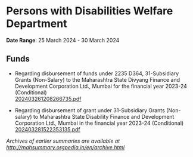 # Persons with Disabilities Welfare Department

**Date Range**: 25 March 2024 - 30 March 2024


## Funds
- Regarding disbursement of funds under 2235 D364, 31-Subsidiary Grants (Non-Salary) to the Maharashtra State Divyang Finance and Development Corporation Ltd., Mumbai for the financial year 2023-24 (Conditional)\
  [202403261208266735.pdf](https://gr.maharashtra.gov.in/Site/Upload/Government%20Resolutions/English/202403261208266735.pdf)

- Regarding disbursement of grant under 31-Subsidiary Grants (Non-salary) to Maharashtra State Disability Finance and Development Corporation Ltd., Mumbai in the financial year 2023-24 (Conditional)\
  [202403281522353135.pdf](https://gr.maharashtra.gov.in/Site/Upload/Government%20Resolutions/English/202403281522353135.pdf)


*Archives of earlier summaries are available at http://mahsummary.orgpedia.in/en/archive.html*